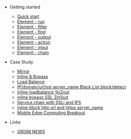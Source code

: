 <!-- docs/_sidebar.md -->
- Getting started

  - [Quick start](/)
  - [Element - run](run.md)
  - [Element - filter](filter.md)
  - [Element - find](find.md)
  - [Element - output](output.md)
  - [Element - action](action.md)
  - [Element - input](input.md)
  - [Element - chain](chain.md)
  
- Case Study
  - [Mirror](Mirror.md)
  - [Inline & Bypass](Inline.md)
  - [Load Balance](LoadBalance.md)
  - [IP/domain/url/ssl server_name Black List block/detect](blackList.md)
  - [inline loadbalance 1in2out](inlineLB_1in2out.md)
  - [inline bypass SSL 2in1out](inline_2in1out_bypass_ssl.md)
  - [Service chain with SSLi and IPS](service_chain_ssli_ips.md)
  - [inline block http url and https server_name](inlineblockhttphttps.md)
  - [Mobile Edge Computing Breakout](MECTerminate.md.md)
- Links
  - [GRISM NEWS](https://packetx.github.io/gnews/)

